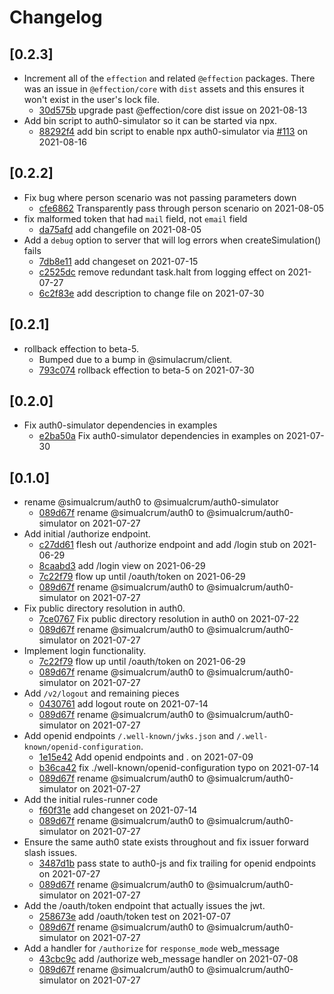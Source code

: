 # Changelog

## \[0.2.3]

- Increment all of the `effection` and related `@effection` packages. There was an issue in `@effection/core` with `dist` assets and this ensures it won't exist in the user's lock file.
  - [30d575b](https://github.com/thefrontside/simulacrum/commit/30d575bc652a5329d67568b013f657691d1d86b6) upgrade past @effection/core dist issue on 2021-08-13
- Add bin script to auth0-simulator so it can be started via npx.
  - [88292f4](https://github.com/thefrontside/simulacrum/commit/88292f4f7f0f73ad8832943abcf342d7756fa2b5) add bin script to enable npx auth0-simulator via [#113](https://github.com/thefrontside/simulacrum/pull/113) on 2021-08-16

## \[0.2.2]

- Fix bug where person scenario was not passing parameters down
  - [cfe6862](https://github.com/thefrontside/simulacrum/commit/cfe68622e3609336e0cde6ea40c3d144710c3734) Transparently pass through person scenario on 2021-08-05
- fix malformed token that had `mail` field, not `email` field
  - [da75afd](https://github.com/thefrontside/simulacrum/commit/da75afdd0b5c47901e05ae7df5a4f968d0d2d613) add changefile on 2021-08-05
- Add a `debug` option to server that will log errors when
  createSimulation() fails
  - [7db8e11](https://github.com/thefrontside/simulacrum/commit/7db8e110f5d262f37d7dbf670d10a98cfe29f066) add changeset on 2021-07-15
  - [c2525dc](https://github.com/thefrontside/simulacrum/commit/c2525dcab303cc37a638c7cefe180ef9926ab9ee) remove redundant task.halt from logging effect on 2021-07-27
  - [6c2f83e](https://github.com/thefrontside/simulacrum/commit/6c2f83e5b183906a0a45ec6f3b8c8b06369dbfdb) add description to change file on 2021-07-30

## \[0.2.1]

- rollback effection to beta-5.
  - Bumped due to a bump in @simulacrum/client.
  - [793c074](https://github.com/thefrontside/simulacrum/commit/793c074c73d4958a9db5231b7ffdd54b5f103d4a) rollback effection to beta-5 on 2021-07-30

## \[0.2.0]

- Fix auth0-simulator dependencies in examples
  - [e2ba50a](https://github.com/thefrontside/simulacrum/commit/e2ba50ae8371dea129d5e981d91da93c07fd5e5c) Fix auth0-simulator dependencies in examples on 2021-07-30

## \[0.1.0]

- rename @simualcrum/auth0 to @simualcrum/auth0-simulator
  - [089d67f](https://github.com/thefrontside/simulacrum/commit/089d67f270fa3f9706ed69099631a19fffc822c3) rename @simualcrum/auth0 to @simualcrum/auth0-simulator on 2021-07-27
- Add initial /authorize endpoint.
  - [c27dd61](https://github.com/thefrontside/simulacrum/commit/c27dd61c86eb675d66f4a770cb588e0711f0fc88) flesh out /authorize endpoint and add /login stub on 2021-06-29
  - [8caabd3](https://github.com/thefrontside/simulacrum/commit/8caabd3295580b6c94fb7f6347487db0654cf040) add /login view on 2021-06-29
  - [7c22f79](https://github.com/thefrontside/simulacrum/commit/7c22f799629e69859c04938f9dbedc7f775bf1a8) flow up until /oauth/token on 2021-06-29
  - [089d67f](https://github.com/thefrontside/simulacrum/commit/089d67f270fa3f9706ed69099631a19fffc822c3) rename @simualcrum/auth0 to @simualcrum/auth0-simulator on 2021-07-27
- Fix public directory resolution in auth0.
  - [7ce0767](https://github.com/thefrontside/simulacrum/commit/7ce076758d3c25e07ee8a62715518b9c3d87dd5e) Fix public directory resolution in auth0 on 2021-07-22
  - [089d67f](https://github.com/thefrontside/simulacrum/commit/089d67f270fa3f9706ed69099631a19fffc822c3) rename @simualcrum/auth0 to @simualcrum/auth0-simulator on 2021-07-27
- Implement login functionality.
  - [7c22f79](https://github.com/thefrontside/simulacrum/commit/7c22f799629e69859c04938f9dbedc7f775bf1a8) flow up until /oauth/token on 2021-06-29
  - [089d67f](https://github.com/thefrontside/simulacrum/commit/089d67f270fa3f9706ed69099631a19fffc822c3) rename @simualcrum/auth0 to @simualcrum/auth0-simulator on 2021-07-27
- Add `/v2/logout` and remaining pieces
  - [0430761](https://github.com/thefrontside/simulacrum/commit/0430761982c8819b3eb4fe7335c2b2f0505b9a92) add logout route on 2021-07-14
  - [089d67f](https://github.com/thefrontside/simulacrum/commit/089d67f270fa3f9706ed69099631a19fffc822c3) rename @simualcrum/auth0 to @simualcrum/auth0-simulator on 2021-07-27
- Add openid endpoints `/.well-known/jwks.json` and `/.well-known/openid-configuration`.
  - [1e15e42](https://github.com/thefrontside/simulacrum/commit/1e15e42c57bb4208d30f12afe14d000c47e400b9) Add openid endpoints  and . on 2021-07-09
  - [b36ca42](https://github.com/thefrontside/simulacrum/commit/b36ca42a0fd0c77c16a6139b0ac3a1303f40ebd9) fix ./well-known/openid-configuration typo on 2021-07-14
  - [089d67f](https://github.com/thefrontside/simulacrum/commit/089d67f270fa3f9706ed69099631a19fffc822c3) rename @simualcrum/auth0 to @simualcrum/auth0-simulator on 2021-07-27
- Add the initial rules-runner code
  - [f60f31e](https://github.com/thefrontside/simulacrum/commit/f60f31e8ea65d08f45c472e5a945cc7f2c2dfd1e) add changeset on 2021-07-14
  - [089d67f](https://github.com/thefrontside/simulacrum/commit/089d67f270fa3f9706ed69099631a19fffc822c3) rename @simualcrum/auth0 to @simualcrum/auth0-simulator on 2021-07-27
- Ensure the same auth0 state exists throughout and fix issuer forward slash issues.
  - [3487d1b](https://github.com/thefrontside/simulacrum/commit/3487d1bd056ca105dde3283a164f672724b5f92d) pass state to auth0-js and fix trailing for openid endpoints on 2021-07-27
  - [089d67f](https://github.com/thefrontside/simulacrum/commit/089d67f270fa3f9706ed69099631a19fffc822c3) rename @simualcrum/auth0 to @simualcrum/auth0-simulator on 2021-07-27
- Add the /oauth/token endpoint that actually issues the jwt.
  - [258673e](https://github.com/thefrontside/simulacrum/commit/258673e6dd815f102c5893c1c13a49c3a1b2dfb4) add /oauth/token test on 2021-07-07
  - [089d67f](https://github.com/thefrontside/simulacrum/commit/089d67f270fa3f9706ed69099631a19fffc822c3) rename @simualcrum/auth0 to @simualcrum/auth0-simulator on 2021-07-27
- Add a handler for `/authorize` for `response_mode` web_message
  - [43cbc9c](https://github.com/thefrontside/simulacrum/commit/43cbc9c513c8f27dddbade8733c5f61d7bc17348) add /authorize web_message handler on 2021-07-08
  - [089d67f](https://github.com/thefrontside/simulacrum/commit/089d67f270fa3f9706ed69099631a19fffc822c3) rename @simualcrum/auth0 to @simualcrum/auth0-simulator on 2021-07-27
